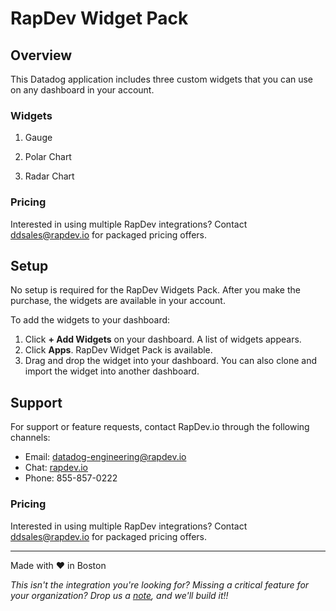# RapDev Widget Pack

## Overview

This Datadog application includes three custom widgets that you can use on any dashboard in your account.

### Widgets

1. Gauge

2. Polar Chart

3. Radar Chart

### Pricing
Interested in using multiple RapDev integrations? Contact [ddsales@rapdev.io](mailto:ddsales@rapdev.io) for packaged pricing offers.

## Setup

No setup is required for the RapDev Widgets Pack. After you make the purchase, the widgets are available in your account.

To add the widgets to your dashboard:

 1. Click **+ Add Widgets** on your dashboard. A list of widgets appears. 
 2. Click **Apps**. RapDev Widget Pack is available. 
 3. Drag and drop the widget into your dashboard. You can also clone and import the widget into another dashboard.

## Support

For support or feature requests, contact RapDev.io through the following channels:

- Email: datadog-engineering@rapdev.io
- Chat: [rapdev.io](https://www.rapdev.io/#Get-in-touch)
- Phone: 855-857-0222

### Pricing
Interested in using multiple RapDev integrations? Contact [ddsales@rapdev.io](mailto:ddsales@rapdev.io) for packaged pricing offers.

---
Made with ❤️ in Boston

*This isn't the integration you're looking for? Missing a critical feature for your organization? Drop us a [note](mailto:datadog-engineering@rapdev.io), and we'll build it!!*
